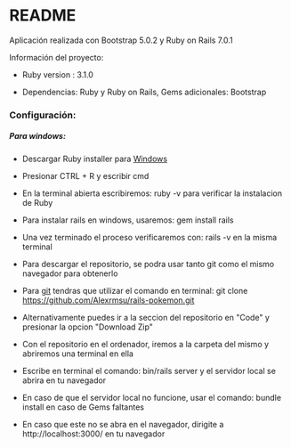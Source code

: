 # README

Aplicación realizada con Bootstrap 5.0.2 y Ruby on Rails 7.0.1

Información del proyecto:

* Ruby version : 3.1.0

* Dependencias: Ruby y Ruby on Rails, Gems adicionales: Bootstrap

<h3>Configuración:</h3>

<h5>Para windows: </h5>


* Descargar Ruby installer para <a href="https://rubyinstaller.org/" target=_blank>Windows</a>

* Presionar CTRL + R y escribir cmd

* En la terminal abierta escribiremos: ruby -v para verificar la instalacion de Ruby

* Para instalar rails en windows, usaremos: gem install rails

* Una vez terminado el proceso verificaremos con: rails -v en la misma terminal

* Para descargar el repositorio, se podra usar tanto git como el mismo navegador para obtenerlo

* Para <a href="https://git-scm.com/downloads" target=_blank>git</a> tendras que utilizar el comando en terminal: git clone https://github.com/Alexrmsu/rails-pokemon.git

* Alternativamente puedes ir a la seccion del repositorio en "Code" y presionar la opcion "Download Zip"

* Con el repositorio en el ordenador, iremos a la carpeta del mismo y abriremos una terminal en ella

* Escribe en terminal el comando: bin/rails server  y el servidor local se abrira en tu navegador

* En caso de que el servidor local no funcione, usar el comando: bundle install en caso de Gems faltantes

* En caso que este no se abra en el navegador, dirigite a http://localhost:3000/ en tu navegador

